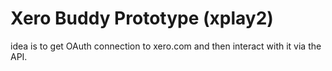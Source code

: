 # Xero Buddy Prototype (xplay2)

idea is to get OAuth connection to xero.com and then interact with it via the API.

